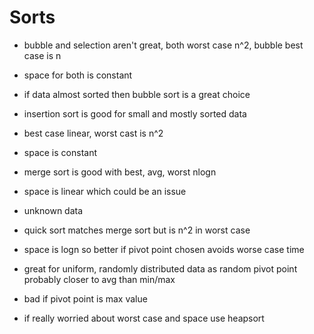 # Sorts

- bubble and selection aren't great, both worst case n^2, bubble best case is n
- space for both is constant
- if data almost sorted then bubble sort is a great choice

- insertion sort is good for small and mostly sorted data
- best case linear, worst cast is n^2
- space is constant

- merge sort is good with best, avg,  worst nlogn
- space is linear which could be an issue
- unknown data

- quick sort matches merge sort but is n^2 in worst case
- space is logn so better if pivot point chosen avoids worse case time 
- great for uniform, randomly distributed data as random pivot point probably closer to avg than min/max
- bad if pivot point is max value


- if really worried about worst case and space use heapsort



